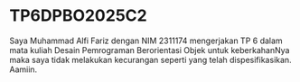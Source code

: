 # TP6DPBO2025C2
Saya Muhammad Alfi Fariz dengan NIM 2311174 mengerjakan TP 6 dalam mata kuliah Desain Pemrograman Berorientasi Objek untuk keberkahanNya maka saya tidak melakukan kecurangan seperti yang telah dispesifikasikan. Aamiin.
